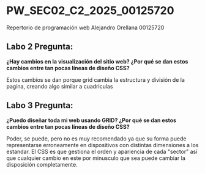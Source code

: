 # PW_SEC02_C2_2025_00125720
Repertorio de programación web Alejandro Orellana 00125720

## Labo 2 Pregunta:
**¿Hay cambios en la visualización del sitio web? ¿Por qué se dan estos cambios entre tan pocas líneas de diseño CSS?**

Estos cambios se dan porque grid cambia la estructura y división de la pagina, creando algo similar a cuadriculas

## Labo 3 Pregunta:
**¿Puedo diseñar toda mi web usando GRID? ¿Por qué se dan estos cambios entre tan pocas líneas de diseño CSS?**

Poder, se puede, pero no es muy recomendado ya que su forma puede representarse erroneamente en dispositivos con distintas dimensiones a los estandar. El CSS es que gestiona el orden y apariencia de cada "sector" así que cualquier cambio en este por minusculo que sea puede cambiar la disposición completamente.
